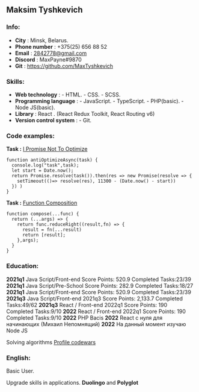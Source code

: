 ## Maksim Tyshkevich

### Info:

- **City** : Minsk, Belarus.
- **Phone number** : +375(25) 656 88 52
- **Email** : [2842778@gmail.com](http://2842778@gmail.com)
- **Discord** : MaxPayne#9870
- **Git** : <https://github.com/MaxTyshkevich>

### Skills:

- **Web technology** : - HTML. - CSS. - SCSS.
- **Programming language** : - JavaScript. - TypeScript.  - PHP(basic).  - Node JS(basic).
- **Library** : React . (React Redux Toolkit, React Routing v6)
- **Version control system** : - Git.

### Code examples:

**Task :** [I Promise Not To Optimize](https://www.codewars.com/kata/58d014421c694f71630000bc)

```
function antiOptimizeAsync(task) {
  console.log("task",task);
  let start = Date.now();
  return Promise.resolve(task()).then(res => new Promise(resolve => {
    setTimeout(()=> resolve(res), 11300 - (Date.now() - start))
  }) )
}
```

**Task :** [Function Composition](https://www.codewars.com/kata/5421c6a2dda52688f6000af8)

```
function compose(...func) {
  return (...args) => {
    return func.reduceRight((result,fn) => {
      result = fn(...result)
      return [result];
    },args);
  }
}
```

### Education:
**2021q1**  Java Script/Front-end Score Points: 520.9 Completed Tasks:23/39
**2021q1**  Java Script/Pre-School Score Points: 282.9 Completed Tasks:18/27
**2021q1**  Java Script/Front-end Score Points: 520.9 Completed Tasks:23/39
**2021q3**  Java Script/Front-end 2021q3 Score Points: 2,133.7 Completed Tasks:49/62
**2021q3**  React / Front-end 2022q1 Score Points: 190 Completed Tasks:9/10
 **2022**   React / Front-end 2022q1 Score Points: 190 Completed Tasks:9/10
 **2022**   PHP Bacis
 **2022**   React с нуля для начинающих (Михаил Непомнящий)
 **2022**   На данный момент изучаю Node JS



Solving algorithms [Profile codewars](https://www.codewars.com/users/Max%20Tyshkevich)

### English:

Basic User.

Upgrade skills in applications. **Duolingo** and **Polyglot**
